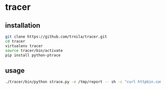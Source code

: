 # tracer

## installation

```sh
git clone https://github.com/trnila/tracer.git
cd tracer
virtualenv tracer
source tracer/bin/activate
pip install python-ptrace
```

## usage
```sh
./tracer/bin/python strace.py -o /tmp/report -- sh -c "curl httpbin.com/headers ; cat /etc/passwd | tr a-z A-Z | tac"
```
